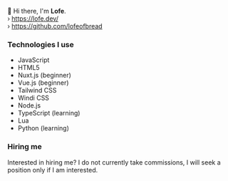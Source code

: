 👋 Hi there, I'm **Lofe**.<br>
› https://lofe.dev/<br>
› https://github.com/lofeofbread<br>

### Technologies I use
- JavaScript
- HTML5 
- Nuxt.js (beginner)
- Vue.js (beginner)
- Tailwind CSS
- Windi CSS
- Node.js
- TypeScript (learning)
- Lua
- Python (learning)

### Hiring me
Interested in hiring me? I do not currently take commissions, I will seek a position only if I am interested.
